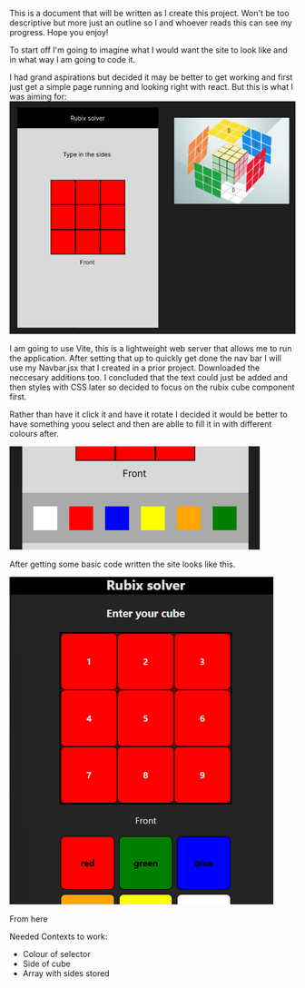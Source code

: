 This is a document that will be written as I create this project. Won't be too descriptive but more just an outline so I and whoever reads this can see my progress. Hope you enjoy!

To start off I'm going to imagine what I would want the site to look like and in what way I am going to code it.

I had grand aspirations but decided it may be better to get working and first just get a simple page running and looking right with react. But this is what I was aiming for:
![Photo of figma page](./images/rubix%20page%20example.png)

I am going to use Vite, this is a lightweight web server that allows me to run the application. After setting that up to quickly get done the nav bar I will use my Navbar.jsx that I created in a prior project. Downloaded the neccesary additions too. I concluded that the text could just be added and then styles with CSS later so decided to focus on the rubix cube component first.

Rather than have it click it and have it rotate I decided it would be better to have something yoou select and then are ablle to fill it in with different colours after.

![Image of selector](./images/selector.png)

After getting some basic code written the site looks like this.

![Image of website](./images/first%20website%20photo.png)

From here 

Needed Contexts to work:
- Colour of selector
- Side of cube 
- Array with sides stored